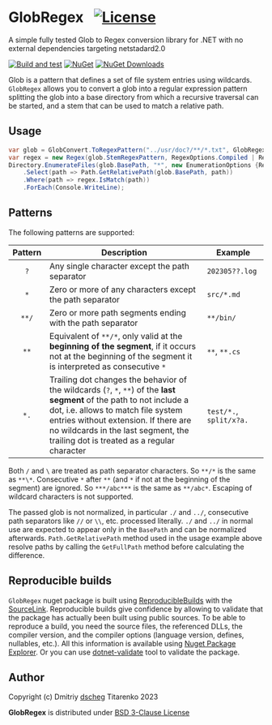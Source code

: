 # GlobRegex &ensp;[![License](https://img.shields.io/github/license/dscheg/GlobRegex.svg)](https://raw.githubusercontent.com/dscheg/GlobRegex/main/LICENSE)
A simple fully tested Glob to Regex conversion library for .NET with no external dependencies targeting netstadard2.0

[![Build and test](https://github.com/dscheg/GlobRegex/actions/workflows/build-and-test.yml/badge.svg)](https://github.com/dscheg/GlobRegex/actions/workflows/build-and-test.yml)
[![NuGet](https://img.shields.io/nuget/v/GlobRegex.svg)](https://www.nuget.org/packages/GlobRegex/)
[![NuGet Downloads](https://img.shields.io/nuget/dt/GlobRegex.svg)](https://www.nuget.org/packages/GlobRegex)

Glob is a pattern that defines a set of file system entries using wildcards. `GlobRegex` allows you to convert a glob into a regular expression pattern splitting the glob into a base directory from which a recursive traversal can be started, and a stem that can be used to match a relative path.

## Usage
```csharp
var glob = GlobConvert.ToRegexPattern("../usr/doc?/**/*.txt", GlobRegexOptions.MatchFullString);
var regex = new Regex(glob.StemRegexPattern, RegexOptions.Compiled | RegexOptions.CultureInvariant | RegexOptions.IgnoreCase);
Directory.EnumerateFiles(glob.BasePath, "*", new EnumerationOptions {RecurseSubdirectories = true})
    .Select(path => Path.GetRelativePath(glob.BasePath, path))
    .Where(path => regex.IsMatch(path))
    .ForEach(Console.WriteLine);
```

## Patterns
The following patterns are supported:

| Pattern | Description | Example |
|:-------:| ----------- | ------- |
| `?`     | Any single character except the path separator | `202305??.log` |
| `*`     | Zero or more of any characters except the path separator | `src/*.md` |
| `**/`   | Zero or more path segments ending with the path separator | `**/bin/` |
| `**`    | Equivalent of `**/*`, only valid at the **beginning of the segment**, if it occurs not at the beginning of the segment it is interpreted as consecutive `*` | `**`, `**.cs` |
| `*.`    | Trailing dot changes the behavior of the wildcards (`?`, `*`, `**`) of the **last segment** of the path to not include a dot, i.e. allows to match file system entries without extension. If there are no wildcards in the last segment, the trailing dot is treated as a regular character | `test/*.`, `split/x?a.` |

Both `/` and `\` are treated as path separator characters. So `**/*` is the same as `**\*`.
Consecutive `*` after `**` (and `*` if not at the beginning of the segment) are ignored. So `***/abc***` is the same as `**/abc*`.
Escaping of wildcard characters is not supported.

The passed glob is not normalized, in particular `./` and `../`, consecutive path separators like `//` or `\\`, etc. processed literally. `./` and `../` in normal use are expected to appear only in the `BasePath` and can be normalized afterwards. `Path.GetRelativePath` method used in the usage example above resolve paths by calling the `GetFullPath` method before calculating the difference.

## Reproducible builds
`GlobRegex` nuget package is built using [ReproducibleBuilds](https://github.com/dotnet/reproducible-builds) with the [SourceLink](https://github.com/dotnet/sourcelink). Reproducible builds give confidence by allowing to validate that the package has actually been built using public sources. To be able to reproduce a build, you need the source files, the referenced DLLs, the compiler version, and the compiler options (language version, defines, nullables, etc.). All this information is available using [Nuget Package Explorer](https://nuget.info/packages/GlobRegex). Or you can use [dotnet-validate](https://www.nuget.org/packages/dotnet-validate) tool to validate the package.

## Author
Copyright (c) Dmitriy [dscheg](https://github.com/dscheg) Titarenko 2023

**GlobRegex** is distributed under [BSD 3-Clause License](LICENSE)
